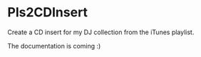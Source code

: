 # Pls2CDInsert

Create a CD insert for my DJ collection from the iTunes playlist.

The documentation is coming :)
